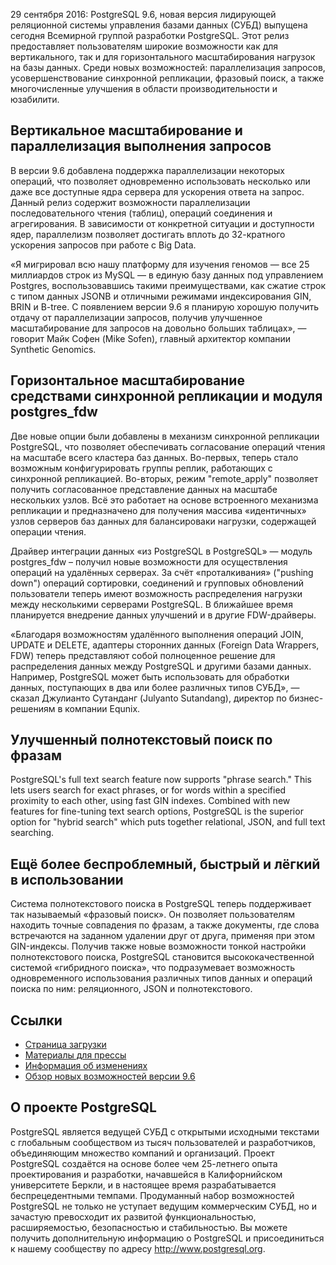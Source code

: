 29 сентября 2016: PostgreSQL 9.6, новая версия лидирующей реляционной системы управления базами данных (СУБД) выпущена сегодня Всемирной группой разработки PostgreSQL. Этот релиз предоставляет пользователям широкие возможности как для вертикального, так и для горизонтального масштабирования нагрузок на базы данных. Среди новых возможностей: параллелизация запросов, усовершенствование синхронной репликации, фразовый поиск, а также многочисленные улучшения в области производительности и юзабилити.

Вертикальное масштабирование и параллелизация выполнения запросов
----------------------------

В версии 9.6 добавлена поддержка параллелизации некоторых операций, что позволяет одновременно использовать несколько или даже все доступные ядра сервера для ускорения ответа на запрос. Данный релиз содержит возможности параллелизации последовательного чтения (таблиц), операций соединения и агрегирования. В зависимости от конкретной ситуации и доступности ядер, параллелизм позволяет достигать вплоть до 32-кратного ускорения запросов при работе с Big Data.

«Я мигрировал всю нашу платформу для изучения геномов — все 25 миллиардов строк из MySQL — в единую базу данных под управлением Postgres, воспользовавшись такими преимуществами, как сжатие строк с типом данных JSONB и отличными режимами индексирования GIN, BRIN и B-tree. С появлением версии 9.6 я планирую хорошую получить отдачу от параллелизации запросов, получив улучшенное масштабирование для запросов на довольно больших таблицах», — говорит Майк Софен (Mike Sofen), главный архитектор компании Synthetic Genomics.

Горизонтальное масштабирование средствами синхронной репликации и модуля postgres_fdw 
-------------------------------------------------------

Две новые опции были добавлены в механизм синхронной репликации PostgreSQL, что позволяет обеспечивать согласование операций чтения на масштабе всего кластера баз данных. Во-первых, теперь стало возможным конфигурировать группы реплик, работающих с синхронной репликацией. Во-вторых, режим "remote_apply" позволяет получить согласованное представление данных на масштабе нескольких узлов. Всё это работает на основе встроенного механизма репликации и предназначено для получения массива «идентичных» узлов серверов баз данных для балансироваки нагрузки, содержащей операции чтения.

Драйвер интеграции данных «из PostgreSQL в PostgreSQL» — модуль postgres_fdw – получил новые возможности для осуществления операций на удалённых серверах. За счёт «проталкивания» ("pushing down") операций сортировки, соединений и групповых обновлений пользователи теперь имеют возможность распределения нагрузки между несколькими серверами PostgreSQL. В ближайшее время планируется внедрение данных улучшений и в другие FDW-драйверы.

«Благодаря возможностям удалённого выполнения операций JOIN, UPDATE и DELETE, адаптеры сторонних данных (Foreign Data Wrappers, FDW) теперь представляют собой полноценное решение для распределения данных между PostgreSQL и другими базами данных. Например, PostgreSQL может быть использовать для обработки данных, поступающих в два или более различных типов СУБД», — сказал Джулианто Сутанданг (Julyanto Sutandang), директор по бизнес-решениям в компании Equnix.

Улучшенный полнотекстовый поиск по фразам
-------------------------------

PostgreSQL's full text search feature now supports "phrase search." This lets users search for exact phrases, or for words within a specified proximity to each other, using fast GIN indexes.  Combined with new features for fine-tuning text search options, PostgreSQL is the superior option for "hybrid search" which puts together relational, JSON, and full text searching.

Ещё более беспроблемный, быстрый и лёгкий в использовании
-----------------------------------

Система полнотекстового поиска в PostgreSQL теперь поддерживает так называемый «фразовый поиск». Он позволяет пользователям находить точные совпадения по фразам, а также документы, где слова встречаются на заданном удалении друг от друга, применяя при этом GIN-индексы. Получив также новые возможности тонкой настройки полнотекстового поиска, PostgreSQL становится высококачественной системой «гибридного поиска», что подразумевает возможность одновременного использования различных типов данных и операций поиска по ним: реляционного, JSON и полнотекстового. 

Ссылки
-----

* [Страница загрузки](https://www.postgresql.org/downloads)
* [Материалы для прессы](https://www.postgresql.org/about/press/presskit96)
* [Информация об изменениях](https://www.postgresql.org/docs/current/static/release-9-6.html)
* [Обзор новых возможностей версии 9.6](https://wiki.postgresql.org/wiki/NewIn96)

О проекте PostgreSQL
----------------

PostgreSQL является ведущей СУБД с открытыми исходными текстами с глобальным сообществом из тысяч пользователей и разработчиков, объединяющим множество компаний и организаций. Проект PostgreSQL создаётся на основе более чем 25-летнего опыта проектирования и разработки, начавшейся в Калифорнийском университете Беркли, и в настоящее время разрабатывается беспрецедентными темпами. Продуманный набор возможностей PostgreSQL не только не уступает ведущим коммерческим СУБД, но и зачастую превосходит их развитой функциональностью, расширяемостью, безопасностью и стабильностью. Вы можете получить дополнительную информацию о PostgreSQL и присоединиться к нашему сообществу по адресу http://www.postgresql.org.
